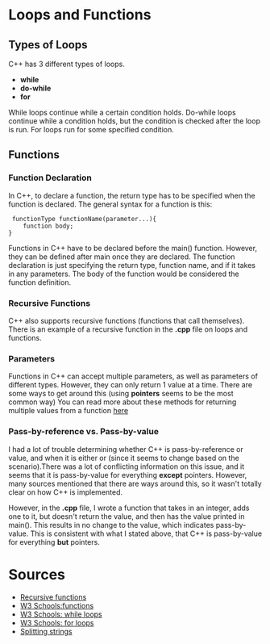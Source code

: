 # Loops and Functions

## Types of Loops

C++ has 3 different types of loops.
- **while**
- **do-while**
- **for**

While loops continue while a certain condition holds. Do-while loops continue while a condition holds, but the condition
is checked after the loop is run. For loops run for some specified condition. 

## Functions

### Function Declaration

In C++, to declare a function, the return type has to be specified when the function is declared. 
The general syntax for a function is this:
<pre><code> functionType functionName(parameter...){
	function body;
}
</code></pre>
Functions in C++ have to be declared before the main() function. However,
they can be defined after main once they are declared. The function declaration
is just specifying the return type, function name, and if it takes in any parameters.
The body of the function would be considered the function definition.

### Recursive Functions

C++ also supports recursive functions (functions that call themselves). There is an example of
a recursive function in the **.cpp** file on loops and functions.

### Parameters

Functions in C++ can accept multiple parameters, as well as parameters
of different types. However, they can only return 1 value at a time. There are
some ways to get around this (using **pointers** seems to be the most common way) 
You can read more about these methods for returning multiple values from a function [here](https://www.delftstack.com/howto/cpp/return-multiple-values-in-cpp/)

### Pass-by-reference vs. Pass-by-value

I had a lot of trouble determining whether C++ is pass-by-reference or value, and when it is either or
(since it seems to change based on the scenario).There was a lot of conflicting 
information on this issue, and it seems that it is pass-by-value for everything
**except** pointers. However, many sources mentioned that there are ways around this,
so it wasn't totally clear on how C++ is implemented.

However, in the **.cpp** file, I wrote a function that takes in an integer,
adds one to it, but doesn't return the value, and then has the value printed in main().
This results in no change to the value, which indicates pass-by-value. This is consistent with what I 
stated above, that C++ is pass-by-value for everything **but** pointers. 

# Sources
- [Recursive functions](https://www.programiz.com/cpp-programming/recursion)
- [W3 Schools:functions](https://www.w3schools.com/cpp/cpp_functions.asp) 
- [W3 Schools: while loops](https://www.w3schools.com/cpp/cpp_while_loop.asp)
- [W3 Schools: for loops](https://www.w3schools.com/cpp/cpp_for_loop.asp)
- [Splitting strings](https://www.fluentcpp.com/2017/04/21/how-to-split-a-string-in-c/)